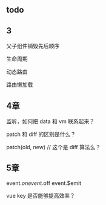 ## todo

## 3

父子组件销毁先后顺序

生命周期

动态路由

路由懒加载

## 4章

监听，如何把 data 和 vm 联系起来？

patch 和 diff 的区别是什么？

patch(old, new)  // 这个是 diff 算法么？

## 5章

event.$on event.$off event.$emit

vue key 是否能够提高效率？

